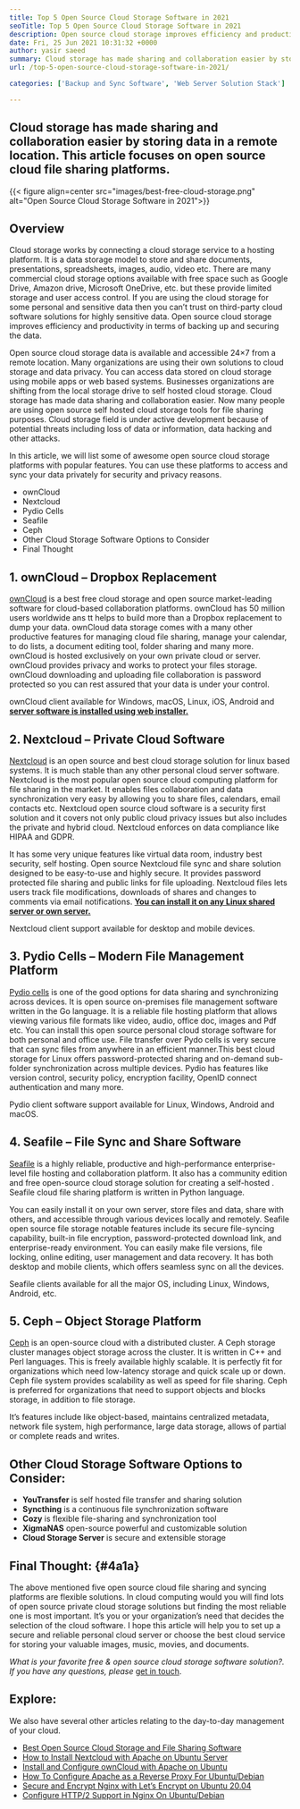 ```yaml
---
title: Top 5 Open Source Cloud Storage Software in 2021
seoTitle: Top 5 Open Source Cloud Storage Software in 2021
description: Open source cloud storage improves efficiency and productivity in terms of backing up and securing the data. This article focuses on best cloud storage apps
date: Fri, 25 Jun 2021 10:31:32 +0000
author: yasir saeed
summary: Cloud storage has made sharing and collaboration easier by storing data in a remote location. This article focuses on open source cloud file sharing platforms.
url: /top-5-open-source-cloud-storage-software-in-2021/

categories: ['Backup and Sync Software', 'Web Server Solution Stack']

---
```

## Cloud storage has made sharing and collaboration easier by storing data in a remote location. This article focuses on open source cloud file sharing platforms.

{{< figure align=center src="images/best-free-cloud-storage.png" alt="Open Source Cloud Storage Software in 2021">}}  

## **Overview**

Cloud storage works by connecting a cloud storage service to a hosting platform. It is a data storage model to store and share documents, presentations, spreadsheets, images, audio, video etc. There are many commercial cloud storage options available with free space such as Google Drive, Amazon drive, Microsoft OneDrive, etc. but these provide limited storage and user access control. If you are using the cloud storage for some personal and sensitive data then you can’t trust on third-party cloud software solutions for highly sensitive data. Open source cloud storage improves efficiency and productivity in terms of backing up and securing the data.

Open source cloud storage data is available and accessible 24×7 from a remote location. Many organizations are using their own solutions to cloud storage and data privacy. You can access data stored on cloud storage using mobile apps or web based systems. Businesses organizations are shifting from the local storage drive to self hosted cloud storage. Cloud storage has made data sharing and collaboration easier. Now many people are using open source self hosted cloud storage tools for file sharing purposes. Cloud storage field is under active development because of potential threats including loss of data or information, data hacking and other attacks.

In this article, we will list some of awesome open source cloud storage platforms with popular features. You can use these platforms to access and sync your data privately for security and privacy reasons.

  * ownCloud
  * Nextcloud
  * Pydio Cells
  * Seafile
  * Ceph
  * Other Cloud Storage Software Options to Consider
  * Final Thought

## 1. ownCloud – Dropbox Replacement

[ownCloud][1] is a best free cloud storage and open source market-leading software for cloud-based collaboration platforms. ownCloud has 50 million users worldwide ans tt helps to build more than a Dropbox replacement to dump your data. ownCloud data storage comes with a many other productive features for managing cloud file sharing, manage your calendar, to do lists, a document editing tool, folder sharing and many more. ownCloud is hosted exclusively on your own private cloud or server. ownCloud provides privacy and works to protect your files storage. ownCloud downloading and uploading file collaboration is password protected so you can rest assured that your data is under your control.

ownCloud client available for Windows, macOS, Linux, iOS, Android and [**server software is installed using web installer.**][2]

## 2. Nextcloud – Private Cloud Software

[Nextcloud][3] is an open source and best cloud storage solution for linux based systems. It is much stable than any other personal cloud server software. Nextcloud is the most popular open source cloud computing platform for file sharing in the market. It enables files collaboration and data synchronization very easy by allowing you to share files, calendars, email contacts etc. Nextcloud open source cloud software is a security first solution and it covers not only public cloud privacy issues but also includes the private and hybrid cloud. Nextcloud enforces on data compliance like HIPAA and GDPR.

It has some very unique features like virtual data room, industry best security, self hosting. Open source Nextcloud file sync and share solution designed to be easy-to-use and highly secure. It provides password protected file sharing and public links for file uploading. Nextcloud files lets users track file modifications, downloads of shares and changes to comments via email notifications. [**You can install it on any Linux shared server or own server.**][4]

Nextcloud client support available for desktop and mobile devices.

## 3. Pydio Cells – Modern File Management Platform

[Pydio cells][5] is one of the good options for data sharing and synchronizing across devices. It is open source on-premises file management software written in the Go language. It is a reliable file hosting platform that allows viewing various file formats like video, audio, office doc, images and Pdf etc. You can install this open source personal cloud storage software for both personal and office use. File transfer over Pydo cells is very secure that can sync files from anywhere in an efficient manner.This best cloud storage for Linux offers password-protected sharing and on-demand sub-folder synchronization across multiple devices. Pydio has features like version control, security policy, encryption facility, OpenID connect authentication and many more.

Pydio client software support available for Linux, Windows, Android and macOS.

## 4. Seafile – File Sync and Share Software

[Seafile][6] is a highly reliable, productive and high-performance enterprise-level file hosting and collaboration platform. It also has a community edition and free open-source cloud storage solution for creating a self-hosted . Seafile cloud file sharing platform is written in Python language.

You can easily install it on your own server, store files and data, share with others, and accessible through various devices locally and remotely. Seafile open source file storage notable features include its secure file-syncing capability, built-in file encryption, password-protected download link, and enterprise-ready environment. You can easily make file versions, file locking, online editing, user management and data recovery. It has both desktop and mobile clients, which offers seamless sync on all the devices.

Seafile clients available for all the major OS, including Linux, Windows, Android, etc.

## 5. Ceph – Object Storage Platform

[Ceph][7] is an open-source cloud with a distributed cluster. A Ceph storage cluster manages object storage across the cluster. It is written in C++ and Perl languages. This is freely available highly scalable. It is perfectly fit for organizations which need low-latency storage and quick scale up or down. Ceph file system provides scalability as well as speed for file sharing. Ceph is preferred for organizations that need to support objects and blocks storage, in addition to file storage.

It’s features include like object-based, maintains centralized metadata, network file system, high performance, large data storage, allows of partial or complete reads and writes.

## Other Cloud Storage Software Options to Consider:

  * **YouTransfer** is self hosted file transfer and sharing solution
  * **Syncthing** is a continuous file synchronization software
  * **Cozy** is flexible file-sharing and synchronization tool
  * **XigmaNAS** open-source powerful and customizable solution
  * **Cloud Storage Server** is secure and extensible storage

## ****Final Thought**:** {#4a1a}

The above mentioned five open source cloud file sharing and syncing platforms are flexible solutions. In cloud computing would you will find lots of open source private cloud storage solutions but finding the most reliable one is most important. It’s you or your organization’s need that decides the selection of the cloud software. I hope this article will help you to set up a secure and reliable personal cloud server or choose the best cloud service for storing your valuable images, music, movies, and documents.

_What is your favorite free & open source cloud storage software solution?. If you have any questions, please_ [get in touch][8].

## Explore:

We also have several other articles relating to the day-to-day management of your cloud.

  * [Best Open Source Cloud Storage and File Sharing Software][9]
  * [How to Install Nextcloud with Apache on Ubuntu Server][4]
  * [Install and Configure ownCloud with Apache on Ubuntu][2]
  * [How To Configure Apache as a Reverse Proxy For Ubuntu/Debian][10]
  * [Secure and Encrypt Nginx with Let’s Encrypt on Ubuntu 20.04][11]
  * [Configure HTTP/2 Support in Nginx On Ubuntu/Debian][12]

 [1]: https://owncloud.com/
 [2]: https://blog.containerize.com/backup-and-sync-software/how-to-install-and-configure-owncloud-with-apache-on-ubuntu/

 [3]: https://nextcloud.com/
 [4]: https://blog.containerize.com/backup-and-sync-software/how-to-install-nextcloud-with-apache-on-ubuntu-server/

 [5]: https://pydio.com/
 [6]: https://www.seafile.com/
 [7]: https://ceph.io/en/
 [8]: mailto:yasir.saeed@aspose.com
 [9]: https://products.containerize.com/backup-and-sync/
 [10]: https://blog.containerize.com/web-server-solution-stack/how-to-configure-apache-as-a-reverse-proxy-for-ubuntudebian/

 [11]: https://blog.containerize.com/web-server-solution-stack/how-to-secure-nginx-with-letsencrypt-on-ubuntu-20-04/
 [12]: https://blog.containerize.com/web-server-solution-stack/how-to-configure-http2-support-in-nginx-on-ubuntudebian/
